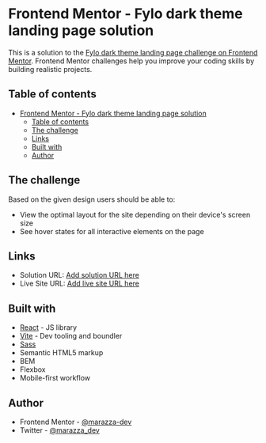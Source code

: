 # Frontend Mentor - Fylo dark theme landing page solution

This is a solution to the [Fylo dark theme landing page challenge on Frontend Mentor](https://www.frontendmentor.io/challenges/fylo-dark-theme-landing-page-5ca5f2d21e82137ec91a50fd). Frontend Mentor challenges help you improve your coding skills by building realistic projects.

## Table of contents

- [Frontend Mentor - Fylo dark theme landing page solution](#frontend-mentor---fylo-dark-theme-landing-page-solution)
  - [Table of contents](#table-of-contents)
  - [The challenge](#the-challenge)
  - [Links](#links)
  - [Built with](#built-with)
  - [Author](#author)

## The challenge

Based on the given design users should be able to:

- View the optimal layout for the site depending on their device's screen size
- See hover states for all interactive elements on the page

## Links

- Solution URL: [Add solution URL here](https://your-solution-url.com)
- Live Site URL: [Add live site URL here](https://your-live-site-url.com)

## Built with

- [React](https://reactjs.org/) - JS library
- [Vite](https://vitejs.dev/) - Dev tooling and boundler
- [Sass](https://sass-lang.com/)
- Semantic HTML5 markup
- BEM
- Flexbox
- Mobile-first workflow

## Author

- Frontend Mentor - [@marazza-dev](https://www.frontendmentor.io/profile/marazza-dev)
- Twitter - [@marazza_dev](https://www.twitter.com/marazza_dev)
